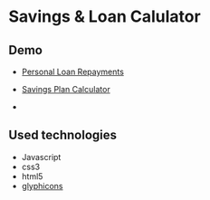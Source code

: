# Savings & Loan Calulator

## Demo

* [Personal Loan Repayments](https://htmlpreview.github.io/?https://github.com/Ghost0817/SavingsAndLoanCalulator/blob/master/PersonalLoanRepayments.html)

* [Savings Plan Calculator](https://htmlpreview.github.io/?https://github.com/Ghost0817/SavingsAndLoanCalulator/blob/master/SavingsPlanCalculator.html)
* 

## Used technologies

* Javascript
* css3
* html5
* [glyphicons](www.glyphicons.com)
